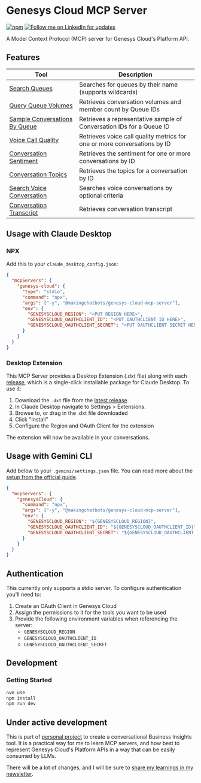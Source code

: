 # Genesys Cloud MCP Server

[![npm](https://img.shields.io/npm/v/@makingchatbots/genesys-cloud-mcp-server)](https://www.npmjs.com/package/@makingchatbots/genesys-cloud-mcp-server)
[![Follow me on LinkedIn for updates](https://img.shields.io/badge/Follow%20for%20updates-LinkedIn-blue)](https://www.linkedin.com/in/lucas-woodward-the-dev/)

A Model Context Protocol (MCP) server for Genesys Cloud's Platform API.

## Features

| Tool                                                                          | Description                                                              |
| ----------------------------------------------------------------------------- | ------------------------------------------------------------------------ |
| [Search Queues](/docs/tools.md#search-queues)                                 | Searches for queues by their name (supports wildcards)                   |
| [Query Queue Volumes](/docs/tools.md#query-queue-volumes)                     | Retrieves conversation volumes and member count by Queue IDs             |
| [Sample Conversations By Queue](/docs/tools.md#sample-conversations-by-queue) | Retrieves a representative sample of Conversation IDs for a Queue ID     |
| [Voice Call Quality](/docs/tools.md#voice-call-quality)                       | Retrieves voice call quality metrics for one or more conversations by ID |
| [Conversation Sentiment](/docs/tools.md#conversation-sentiment)               | Retrieves the sentiment for one or more conversations by ID              |
| [Conversation Topics](/docs/tools.md#conversation-topics)                     | Retrieves the topics for a conversation by ID                            |
| [Search Voice Conversation](/docs/tools.md#search-voice-conversations)        | Searches voice conversations by optional criteria                        |
| [Conversation Transcript](/docs/tools.md#conversation-transcript)             | Retrieves conversation transcript                                        |

## Usage with Claude Desktop

### NPX

Add this to your `claude_desktop_config.json`:

```json
{
  "mcpServers": {
    "genesys-cloud": {
      "type": "stdio",
      "command": "npx",
      "args": ["-y", "@makingchatbots/genesys-cloud-mcp-server"],
      "env": {
        "GENESYSCLOUD_REGION": "<PUT REGION HERE>",
        "GENESYSCLOUD_OAUTHCLIENT_ID": "<PUT OAUTHCLIENT ID HERE>",
        "GENESYSCLOUD_OAUTHCLIENT_SECRET": "<PUT OAUTHCLIENT SECRET HERE>"
      }
    }
  }
}
```

### Desktop Extension

This MCP Server provides a Desktop Extension (.dxt file) along with each [release](https://github.com/MakingChatbots/genesys-cloud-mcp-server/releases),
which is a single-click installable package for Claude Desktop. To use it:

1. Download the `.dxt` file from the [latest release](https://github.com/MakingChatbots/genesys-cloud-mcp-server/releases)
2. In Claude Desktop navigate to Settings > Extensions.
3. Browse to, or drag in the .dxt file downloaded
4. Click "Install"
5. Configure the Region and OAuth Client for the extension

The extension will now be available in your conversations.

## Usage with Gemini CLI

Add below to your `.gemini/settings.json` file. You can read more about the [setup from the official guide](https://github.com/google-gemini/gemini-cli/blob/main/docs/cli/tutorials.md#configure-the-mcp-server-in-settingsjson).

```json
{
  "mcpServers": {
    "genesysCloud": {
      "command": "npx",
      "args": ["-y", "@makingchatbots/genesys-cloud-mcp-server"],
      "env": {
        "GENESYSCLOUD_REGION": "${GENESYSCLOUD_REGION}",
        "GENESYSCLOUD_OAUTHCLIENT_ID": "${GENESYSCLOUD_OAUTHCLIENT_ID}",
        "GENESYSCLOUD_OAUTHCLIENT_SECRET": "${GENESYSCLOUD_OAUTHCLIENT_SECRET}"
      }
    }
  }
}
```

## Authentication

This currently only supports a stdio server. To configure authentication you'll need to:

1. Create an OAuth Client in Genesys Cloud
2. Assign the permissions to it for the tools you want to be used
3. Provide the following environment variables when referencing the server:
   - `GENESYSCLOUD_REGION`
   - `GENESYSCLOUD_OAUTHCLIENT_ID`
   - `GENESYSCLOUD_OAUTHCLIENT_SECRET`

## Development

### Getting Started

```bash
nvm use
npm install
npm run dev
```

## Under active development

This is part of [personal project](https://www.linkedin.com/posts/lucas-woodward-the-dev_genesys-genesyscloud-vertexai-activity-7321306518908280833-cWt8?utm_source=share&utm_medium=member_desktop&rcm=ACoAABsbo2wBcmnNqxYJ5UO9BrsfURZcVEtgLOU)
to create a conversational Business Insights tool. It is a practical way for me to learn MCP servers, and how best to represent Genesys Cloud's Platform APIs in a way that can be easily consumed by LLMs.

There will be a lot of changes, and I will be sure to [share my learnings in my newsletter](https://makingchatbots.com/).
